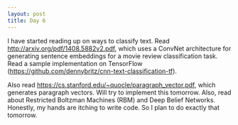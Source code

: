 ```yaml
---
layout: post
title: Day 6
---
```

I have started reading up on ways to classify text. Read http://arxiv.org/pdf/1408.5882v2.pdf, which uses a ConvNet architecture for generating sentence embeddings for a movie review classification task. Read a sample implementation on TensorFlow (https://github.com/dennybritz/cnn-text-classification-tf). 

Also read https://cs.stanford.edu/~quocle/paragraph_vector.pdf, which generates paragraph vectors. Will try to implement this tomorrow. Also, read about Restricted Boltzman Machines (RBM) and Deep Belief Networks. Honestly, my hands are itching to write code. So I plan to do exactly that tomorrow.
